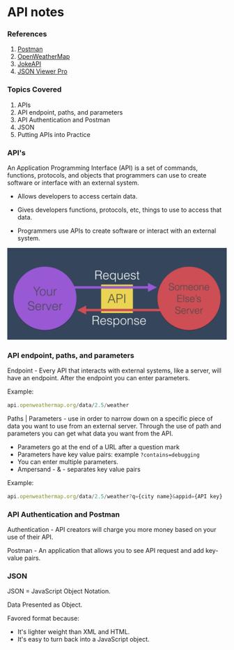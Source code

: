# API notes

### References

1. [Postman](https://www.postman.com/)
2. [OpenWeatherMap](https://openweathermap.org/)
3. [JokeAPI](https://sv443.net/jokeapi/v2/)
4. [JSON Viewer Pro](https://chrome.google.com/webstore/detail/json-viewer-pro/eifflpmocdbdmepbjaopkkhbfmdgijcc)

### Topics Covered

1. APIs
2. API endpoint, paths, and parameters
3. API Authentication and Postman
4. JSON
5. Putting APIs into Practice

### API's

An Application Programming Interface (API) is a set of commands, functions, protocols, and objects that programmers can use to create software or interface with an external system.

* Allows developers to access certain data.

* Gives developers functions, protocols, etc, things to use to access that data.

* Programmers use APIs to create software or interact with an external system.

![alt API picture](assets/apis.png )


### API endpoint, paths, and parameters

Endpoint - Every API that interacts with external systems, like a server, will have an endpoint. After the endpoint you can enter parameters.

Example:

```javascript
api.openweathermap.org/data/2.5/weather
```

Paths | Parameters - use in order to narrow down on a specific piece of data you want to use from an external server. Through the use of path and parameters you can get what data you want from the API.
* Parameters go at the end of a URL after a question mark
* Parameters have key value pairs: example `?contains=debugging`
* You can enter multiple parameters.
* Ampersand - & - separates key value pairs

Example:

```javascript
api.openweathermap.org/data/2.5/weather?q={city name}&appid={API key}
```

### API Authentication and Postman

Authentication - API creators will charge you more money based on your use of their API.

Postman - An application that allows you to see API request and add key-value pairs.

### JSON

JSON = JavaScript Object Notation.

Data Presented as Object.

Favored format because:
* It's lighter weight than XML and HTML.
* It's easy to turn back into a JavaScript object.
